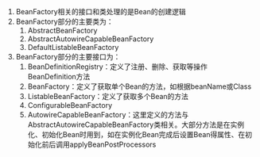 1. BeanFactory相关的接口和类处理的是Bean的创建逻辑
2. BeanFactory部分的主要类为：
   1. AbstractBeanFactory
   2. AbstractAutowireCapableBeanFactory
   3. DefaultListableBeanFactory
3. BeanFactory部分的主要接口为：
   1. BeanDefinitionRegistry：定义了注册、删除、获取等操作BeanDefinition方法
   2. BeanFactory：定义了获取单个Bean的方法，如根据beanName或Class
   3. ListableBeanFactory：定义了获取多个Bean的方法
   4. ConfigurableBeanFactory
   5. AutowireCapableBeanFactory：这里定义的方法与AbstractAutowireCapableBeanFactory类相关。大部分方法是在实例化、初始化Bean时用到，如在实例化Bean完成后设置Bean得属性、在初始化前后调用applyBeanPostProcessors